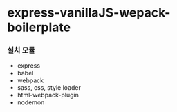 # express-vanillaJS-wepack-boilerplate

### 설치 모듈
- express
- babel
- webpack
- sass, css, style loader
- html-webpack-plugin
- nodemon
